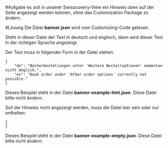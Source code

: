 #Aufgabe
es soll in unserer Swisscovery-View ein Hinweis oben auf der Seite angezeigt werden können, ohne das Customization Package zu ändern.
 
#Lösung
Die Datei **banner.json** wird vom Customizing-Code gelesen.

Steht in dieser Datei der Text in deutsch und englisch, dann wird dieser Text in der richtigen Sprache angezeigt.

Der Text muss in folgender Form in der Datei stehen.
```
{
    "de": "Bücherbestellungen unter 'Weitere Bestelloptionen' momentan nicht möglich.",
    "en": "Book order under 'Other order options' currently not possible."
}
```

Dieses Beispiel steht in der Datei **banner-example-hint.json**.
Diese Datei bitte nicht ändern.



Soll der Hinweis nicht angezeigt werden, muss die Datei leer sein oder nur enthalten:
```
{
}
```

Dieses Beispiel steht in der Datei **banner-example-empty.json**.
Diese Datei bitte nicht ändern.
